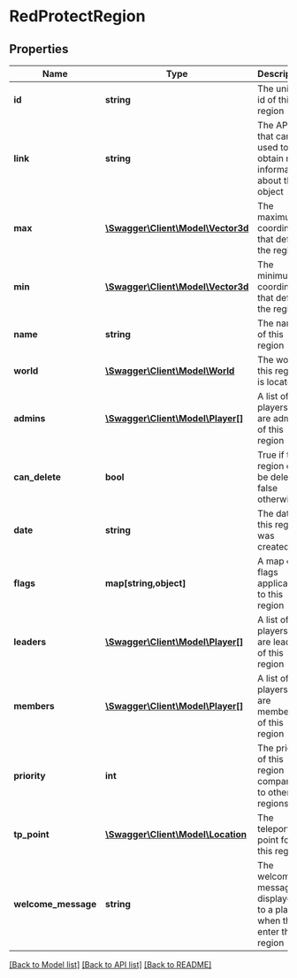 # RedProtectRegion

## Properties
Name | Type | Description | Notes
------------ | ------------- | ------------- | -------------
**id** | **string** | The unique id of this region | 
**link** | **string** | The API link that can be used to obtain more information about this object | 
**max** | [**\Swagger\Client\Model\Vector3d**](Vector3d.md) | The maximum coordinates that define the region | 
**min** | [**\Swagger\Client\Model\Vector3d**](Vector3d.md) | The minimum coordinates that define the region | 
**name** | **string** | The name of this region | 
**world** | [**\Swagger\Client\Model\World**](World.md) | The world this region is located in | 
**admins** | [**\Swagger\Client\Model\Player[]**](Player.md) | A list of players that are admins of this region | [optional] 
**can_delete** | **bool** | True if this region can be deleted, false otherwise | [optional] 
**date** | **string** | The date this region was created? | [optional] 
**flags** | **map[string,object]** | A map of flags applicable to this region | [optional] 
**leaders** | [**\Swagger\Client\Model\Player[]**](Player.md) | A list of players that are leaders of this region | [optional] 
**members** | [**\Swagger\Client\Model\Player[]**](Player.md) | A list of players that are members of this region | [optional] 
**priority** | **int** | The priority of this region compared to other regions | [optional] 
**tp_point** | [**\Swagger\Client\Model\Location**](Location.md) | The teleport point for this region | [optional] 
**welcome_message** | **string** | The welcome message displayed to a player when they enter this region | [optional] 

[[Back to Model list]](../README.md#documentation-for-models) [[Back to API list]](../README.md#documentation-for-api-endpoints) [[Back to README]](../README.md)


